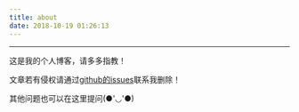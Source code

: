 ```yaml
---
title: about
date: 2018-10-19 01:26:13
---
```


---
这是我的个人博客，请多多指教！

文章若有侵权请通过[github的issues](https://github.com/LoongKo/LoongKo.github.io/issues)联系我删除！

其他问题也可以在这里提问(●'◡'●)
